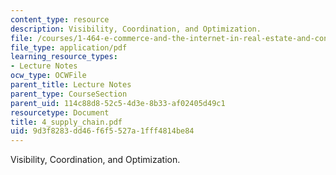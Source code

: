 ```yaml
---
content_type: resource
description: Visibility, Coordination, and Optimization.
file: /courses/1-464-e-commerce-and-the-internet-in-real-estate-and-construction-spring-2004/9d3f8283dd46f6f5527a1fff4814be84_4_supply_chain.pdf
file_type: application/pdf
learning_resource_types:
- Lecture Notes
ocw_type: OCWFile
parent_title: Lecture Notes
parent_type: CourseSection
parent_uid: 114c88d8-52c5-4d3e-8b33-af02405d49c1
resourcetype: Document
title: 4_supply_chain.pdf
uid: 9d3f8283-dd46-f6f5-527a-1fff4814be84
---
```

Visibility, Coordination, and Optimization.

